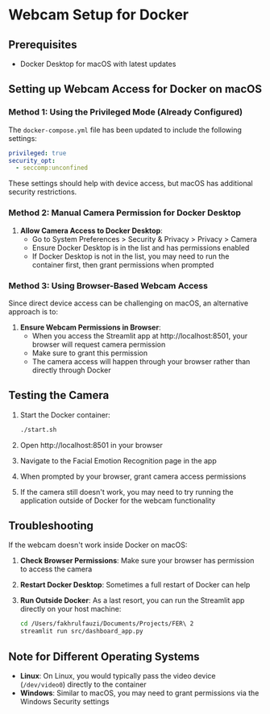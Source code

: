 # Webcam Setup for Docker

## Prerequisites
- Docker Desktop for macOS with latest updates

## Setting up Webcam Access for Docker on macOS

### Method 1: Using the Privileged Mode (Already Configured)

The `docker-compose.yml` file has been updated to include the following settings:

```yaml
privileged: true
security_opt:
  - seccomp:unconfined
```

These settings should help with device access, but macOS has additional security restrictions.

### Method 2: Manual Camera Permission for Docker Desktop

1. **Allow Camera Access to Docker Desktop**:
   - Go to System Preferences > Security & Privacy > Privacy > Camera
   - Ensure Docker Desktop is in the list and has permissions enabled
   - If Docker Desktop is not in the list, you may need to run the container first, then grant permissions when prompted

### Method 3: Using Browser-Based Webcam Access

Since direct device access can be challenging on macOS, an alternative approach is to:

1. **Ensure Webcam Permissions in Browser**:
   - When you access the Streamlit app at http://localhost:8501, your browser will request camera permission
   - Make sure to grant this permission
   - The camera access will happen through your browser rather than directly through Docker

## Testing the Camera

1. Start the Docker container:
   ```bash
   ./start.sh
   ```

2. Open http://localhost:8501 in your browser

3. Navigate to the Facial Emotion Recognition page in the app

4. When prompted by your browser, grant camera access permissions

5. If the camera still doesn't work, you may need to try running the application outside of Docker for the webcam functionality

## Troubleshooting

If the webcam doesn't work inside Docker on macOS:

1. **Check Browser Permissions**: Make sure your browser has permission to access the camera

2. **Restart Docker Desktop**: Sometimes a full restart of Docker can help

3. **Run Outside Docker**: As a last resort, you can run the Streamlit app directly on your host machine:
   ```bash
   cd /Users/fakhrulfauzi/Documents/Projects/FER\ 2
   streamlit run src/dashboard_app.py
   ```

## Note for Different Operating Systems

- **Linux**: On Linux, you would typically pass the video device (`/dev/video0`) directly to the container
- **Windows**: Similar to macOS, you may need to grant permissions via the Windows Security settings
